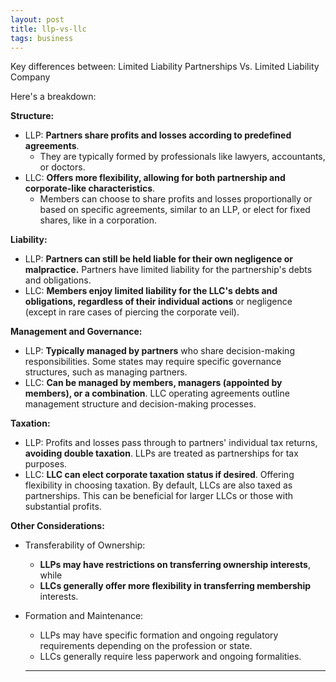 ```yaml
---
layout: post
title: llp-vs-llc
tags: business
---
```



Key differences between: Limited Liability Partnerships Vs. Limited Liability Company

Here's a breakdown:

**Structure:**

- LLP: **Partners share profits and losses according to predefined agreements**. 
  - They are typically formed by professionals like lawyers, accountants, or doctors.
- LLC: **Offers more flexibility, allowing for both partnership and corporate-like characteristics**. 
  - Members can choose to share profits and losses proportionally or based on specific agreements, similar to an LLP, or elect for fixed shares, like in a corporation.

**Liability:**

- LLP: **Partners can still be held liable for their own negligence or malpractice.** Partners have limited liability for the partnership's debts and obligations. 
- LLC: **Members enjoy limited liability for the LLC's debts and obligations, regardless of their individual actions** or negligence (except in rare cases of piercing the corporate veil).

**Management and Governance:**

- LLP: **Typically managed by partners** who share decision-making responsibilities. Some states may require specific governance structures, such as managing partners.
- LLC: **Can be managed by members, managers (appointed by members), or a combination**. LLC operating agreements outline management structure and decision-making processes.

**Taxation:**

- LLP: Profits and losses pass through to partners' individual tax returns, **avoiding double taxation**. LLPs are treated as partnerships for tax purposes. 
- LLC: **LLC can elect corporate taxation status if desired**. Offering flexibility in choosing taxation. By default, LLCs are also taxed as partnerships.  This can be beneficial for larger LLCs or those with substantial profits.

**Other Considerations:**

- Transferability of Ownership: 
  - **LLPs may have restrictions on transferring ownership interests**, while 
  - **LLCs generally offer more flexibility in transferring membership** interests.

- Formation and Maintenance: 
  - LLPs may have specific formation and ongoing regulatory requirements depending on the profession or state. 
  - LLCs generally require less paperwork and ongoing formalities.

  ---